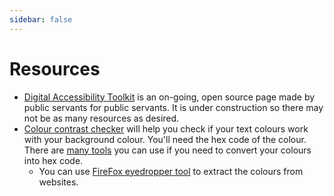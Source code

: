 ```yaml
---
sidebar: false
---
```


# Resources

- [Digital Accessibility Toolkit](https://a11y.canada.ca/en/) is an on-going, open source page made by public servants for public servants. It is under construction so there may not be as many resources as desired.
- [Colour contrast checker](https://webaim.org/resources/contrastchecker/) will help you check if your text colours work with your background colour. You'll need the hex code of the colour. There are [many tools](https://colors-picker.com/hex-color-picker/) you can use if you need to convert your colours into hex code. 
    - You can use [FireFox eyedropper tool](https://techplugged.com/how-to-use-the-eyedropper-tool-on-the-firefox-browser-to-detect-colours/) to extract the colours from websites. 
